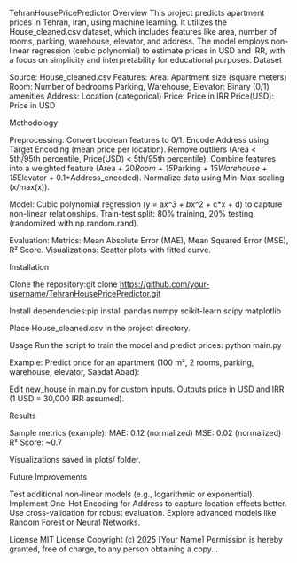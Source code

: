 
TehranHousePricePredictor
Overview
This project predicts apartment prices in Tehran, Iran, using machine learning. It utilizes the House_cleaned.csv dataset, which includes features like area, number of rooms, parking, warehouse, elevator, and address. The model employs non-linear regression (cubic polynomial) to estimate prices in USD and IRR, with a focus on simplicity and interpretability for educational purposes.
Dataset

Source: House_cleaned.csv
Features:
Area: Apartment size (square meters)
Room: Number of bedrooms
Parking, Warehouse, Elevator: Binary (0/1) amenities
Address: Location (categorical)
Price: Price in IRR
Price(USD): Price in USD



Methodology

Preprocessing:
Convert boolean features to 0/1.
Encode Address using Target Encoding (mean price per location).
Remove outliers (Area < 5th/95th percentile, Price(USD) < 5th/95th percentile).
Combine features into a weighted feature (Area + 20*Room + 15*Parking + 15*Warehouse + 15*Elevator + 0.1*Address_encoded).
Normalize data using Min-Max scaling (x/max(x)).


Model:
Cubic polynomial regression (y = a*x^3 + b*x^2 + c*x + d) to capture non-linear relationships.
Train-test split: 80% training, 20% testing (randomized with np.random.rand).


Evaluation:
Metrics: Mean Absolute Error (MAE), Mean Squared Error (MSE), R² Score.
Visualizations: Scatter plots with fitted curve.



Installation

Clone the repository:git clone https://github.com/your-username/TehranHousePricePredictor.git


Install dependencies:pip install pandas numpy scikit-learn scipy matplotlib


Place House_cleaned.csv in the project directory.

Usage
Run the script to train the model and predict prices:
python main.py

Example: Predict price for an apartment (100 m², 2 rooms, parking, warehouse, elevator, Saadat Abad):

Edit new_house in main.py for custom inputs.
Outputs price in USD and IRR (1 USD = 30,000 IRR assumed).

Results

Sample metrics (example):
MAE: 0.12 (normalized)
MSE: 0.02 (normalized)
R² Score: ~0.7


Visualizations saved in plots/ folder.

Future Improvements

Test additional non-linear models (e.g., logarithmic or exponential).
Implement One-Hot Encoding for Address to capture location effects better.
Use cross-validation for robust evaluation.
Explore advanced models like Random Forest or Neural Networks.

License
MIT License
Copyright (c) 2025 [Your Name]
Permission is hereby granted, free of charge, to any person obtaining a copy...
